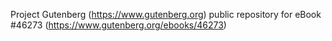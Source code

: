 Project Gutenberg (https://www.gutenberg.org) public repository for eBook #46273 (https://www.gutenberg.org/ebooks/46273)

